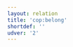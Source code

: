 ```yaml
---
layout: relation
title: 'cop:belong'
shortdef: ''
udver: '2'
---
```

<!-- Interlanguage links updated Út zář 29 20:31:48 CEST 2020 -->
